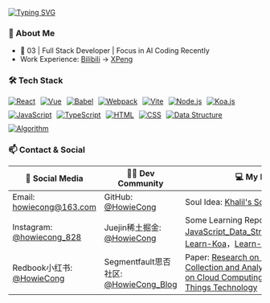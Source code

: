 [![Typing SVG](https://readme-typing-svg.demolab.com/?lines=👋+Hi+I'm+HowieCong;&size=28&width=600&height=80&color=4A90E2&pause=2000&speed=120)](https://git.io/typing-svg)

### 🚀 About Me
- 👦 03 | Full Stack Developer | Focus in AI Coding Recently
- Work Experience: [Bilibili](https://www.bilibili.com) → [XPeng](https://www.xiaopeng.com)

### 🛠️ Tech Stack
<div style="display: flex; flex-wrap: wrap; gap: 10px; margin: 1rem 0;">
  <a href="https://react.dev/" target="_blank" rel="noopener noreferrer">
    <img src="https://img.shields.io/badge/React-61DAFB?style=for-the-badge&logo=react&logoColor=black" alt="React">
  </a>
  <a href="https://vuejs.org/" target="_blank" rel="noopener noreferrer">
    <img src="https://img.shields.io/badge/Vue-4FC08D?style=for-the-badge&logo=vue.js&logoColor=white" alt="Vue">
  </a>
  <a href="https://babeljs.io/" target="_blank" rel="noopener noreferrer">
    <img src="https://img.shields.io/badge/Babel-F9DC3E?style=for-the-badge&logo=babel&logoColor=black" alt="Babel">
  </a>
  <a href="https://webpack.js.org/" target="_blank" rel="noopener noreferrer">
    <img src="https://img.shields.io/badge/Webpack-8DD6F9?style=for-the-badge&logo=webpack&logoColor=black" alt="Webpack">
  </a>
  <a href="https://vitejs.dev/" target="_blank" rel="noopener noreferrer">
    <img src="https://img.shields.io/badge/Vite-646CFF?style=for-the-badge&logo=vite&logoColor=white" alt="Vite">
  </a>
  <a href="https://nodejs.org/" target="_blank" rel="noopener noreferrer">
    <img src="https://img.shields.io/badge/Node.js-339933?style=for-the-badge&logo=node.js&logoColor=white" alt="Node.js">
  </a>
  <a href="https://koajs.com/" target="_blank" rel="noopener noreferrer">
    <img src="https://img.shields.io/badge/Koa.js-333333?style=for-the-badge&logo=koajs&logoColor=white" alt="Koa.js">
  </a>
  <a href="https://developer.mozilla.org/en-US/docs/Web/JavaScript" target="_blank" rel="noopener noreferrer">
    <img src="https://img.shields.io/badge/JavaScript-F7DF1E?style=for-the-badge&logo=javascript&logoColor=black" alt="JavaScript">
  </a>
  <a href="https://www.typescriptlang.org/" target="_blank" rel="noopener noreferrer">
    <img src="https://img.shields.io/badge/TypeScript-3178C6?style=for-the-badge&logo=typescript&logoColor=white" alt="TypeScript">
  </a>
  <a href="https://developer.mozilla.org/en-US/docs/Web/HTML" target="_blank" rel="noopener noreferrer">
    <img src="https://img.shields.io/badge/HTML5-E34F26?style=for-the-badge&logo=html5&logoColor=white" alt="HTML">
  </a>
  <a href="https://developer.mozilla.org/en-US/docs/Web/CSS" target="_blank" rel="noopener noreferrer">
    <img src="https://img.shields.io/badge/CSS3-1572B6?style=for-the-badge&logo=css3&logoColor=white" alt="CSS">
  </a>
  <a href="https://en.wikipedia.org/wiki/Data_structure" target="_blank" rel="noopener noreferrer">
    <img src="https://img.shields.io/badge/Data%20Structure-007ACC?style=for-the-badge&logo=databricks&logoColor=white" alt="Data Structure">
  </a>
  <a href="https://en.wikipedia.org/wiki/Algorithm" target="_blank" rel="noopener noreferrer">
    <img src="https://img.shields.io/badge/Algorithm-FF6B6B?style=for-the-badge&logo=leetcode&logoColor=white" alt="Algorithm">
  </a>
</div>

### 📫 Contact & Social
| 📮 Social Media          | 👨‍💻 Dev Community                | 💻 My Projects                          |
|--------------------------|---------------------------------|-----------------------------------------|
| Email: howiecong@163.com | GitHub: [@HowieCong](https://github.com/HowieCong) | Soul Idea: [Khalil's Soulscape](https://github.com/HowieCong/Khalils_Soulscape)|
| Instagram: [@howiecong_828](https://www.instagram.com/howiecong_828) | Juejin稀土掘金: [@HowieCong](https://juejin.cn/user/165405260262244) | Some Learning Repos: [Learn-JavaScript_Data_Structures_Algorithms](https://github.com/HowieCong/Learn-JS_Data_Structures_Algorithms)，[Learn-Koa](https://github.com/HowieCong/Learn-Koa)，[Learn-Babel](https://github.com/HowieCong/Learn-Babel) |
| Redbook小红书: [@HowieCong](https://www.xiaohongshu.com/user/profile/63113bee000000001200c930) | Segmentfault思否社区: [@HowieCong_Blog](https://segmentfault.com/blog/howiecong) | Paper: [Research on Economic Data Collection and Analysis Platform Based on Cloud Computing and Internet of Things Technology ](https://dl.acm.org/doi/10.1145/3648050.3648081#artseq-00003) |

